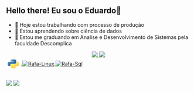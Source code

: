 ## Hello there! Eu sou o Eduardo👋

- 🔭 Hoje estou trabalhando com processo de produção
- 🌱 Estou aprendendo sobre ciência de dados
- 📖 Estou me graduando em Analise e Desenvolvimento de Sistemas pela faculdade Descomplica

<div align="center">
  <a href="https://github.com/Duuhwow">
  <img height="180em" src="https://github-readme-stats.vercel.app/api?username=duuhwow&show_icons=true&theme=vue-dark&include_all_commits=true&count_private=true"/>
  <img height="180em" src="https://github-readme-stats.vercel.app/api/top-langs/?username=duuhwow&layout=compact&langs_count=7&theme=vue-dark"/>
</div>

<img align="center" alt="Rafa-Python" height="30" width="40" src="https://raw.githubusercontent.com/devicons/devicon/master/icons/python/python-original.svg">
<img align="center" alt="Rafa-Linux" height="30" width="40" src="https://cdn.jsdelivr.net/gh/devicons/devicon/icons/linux/linux-original.svg">
<img align="center" alt="Rafa-Sql" height="30" width="40" src="https://cdn.jsdelivr.net/gh/devicons/devicon/icons/microsoftsqlserver/microsoftsqlserver-plain-wordmark.svg"/>
  

  
  




  
  ##
  
  
<div>
  <a href="https://www.instagram.com/duuh_wow/" target="_blank"><img src="https://img.shields.io/badge/-Instagram-%23E4405F?style=for-the-badge&logo=instagram&logoColor=white" target="_blank"></a>
  <a href="https://www.linkedin.com/in/eduardo-rocha-47b539158/" target="_blank"><img src="https://img.shields.io/badge/-LinkedIn-%230077B5?style=for-the-badge&logo=linkedin&logoColor=white" target="_blank"></a> 
</div>   
